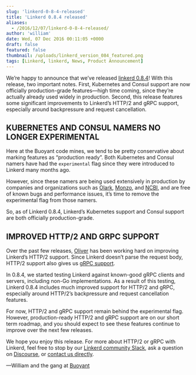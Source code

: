 ```yaml
---
slug: 'linkerd-0-8-4-released'
title: 'Linkerd 0.8.4 released'
aliases:
  - /2016/12/07/linkerd-0-8-4-released/
author: 'william'
date: Wed, 07 Dec 2016 00:11:05 +0000
draft: false
featured: false
thumbnail: /uploads/linkerd_version_084_featured.png
tags: [Linkerd, linkerd, News, Product Announcement]
---
```


We’re happy to announce that we’ve released [linkerd 0.8.4](http://github.com/linkerd/linkerd/releases/tag/0.8.4)! With this release, two important notes. First, Kubernetes and Consul support are now officially production-grade features—high time coming, since they’re actually already used widely in production. Second, this release features some significant improvements to Linkerd’s HTTP/2 and gRPC support, especially around backpressure and request cancellation.

## KUBERNETES AND CONSUL NAMERS NO LONGER EXPERIMENTAL

Here at the Buoyant code mines, we tend to be pretty conservative about marking features as “production ready”. Both Kubernetes and Consul namers have had the `experimental` flag since they were introduced to Linkerd many months ago.

However, since these namers are being used extensively in production by companies and organizations such as [Olark](http://olark.com/), [Monzo](http://monzo.com/), and [NCBI](https://www.ncbi.nlm.nih.gov/), and are free of known bugs and performance issues, it’s time to remove the experimental flag from those namers.

So, as of Linkerd 0.8.4, Linkerd’s Kubernetes support and Consul support are both officially production-grade.

## IMPROVED HTTP/2 AND GRPC SUPPORT

Over the past few releases, [Oliver](https://twitter.com/olix0r) has been working hard on improving Linkerd’s HTTP/2 support. Since Linkerd doesn’t parse the request body, HTTP/2 support also gives us [gRPC support](https://linkerd.io/features/grpc/).

In 0.8.4, we started testing Linkerd against known-good gRPC clients and servers, including non-Go implementations. As a result of this testing, Linkerd 0.8.4 includes much improved support for HTTP/2 and gRPC, especially around HTTP/2’s backpressure and request cancellation features.

For now, HTTP/2 and gRPC support remain behind the experimental flag. However, production-ready HTTP/2 and gRPC support are on our short term roadmap, and you should expect to see these features continue to improve over the next few releases.

We hope you enjoy this release. For more about HTTP/2 or gRPC with Linkerd, feel free to stop by our [Linkerd community Slack](http://slack.linkerd.io/), ask a question on [Discourse](https://discourse.linkerd.io), or [contact us directly](https://linkerd.io/overview/help/).

—William and the gang at [Buoyant](https://buoyant.io/)
